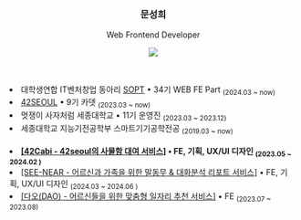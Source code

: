 <div align="center">
  
  <h3>문성희</h3>
  <p>Web Frontend Developer</p>
  <a href="https://velog.io/@seonghui" target="_blank"><img src="https://img.shields.io/badge/Velog-20C997?style=flat-square&logo=velog&logoColor=white"/></a>
  
</div>
<br/>
<h2></h2>
<li>대학생연합 IT벤처창업 동아리 <a href="https://www.sopt.org/">SOPT</a> • 34기 WEB FE Part <sub>(2024.03 ~ now)</sub></li>
<li><a href="https://42seoul.kr/seoul42/main/view">42SEOUL</a> • 9기 카뎃 <sub>(2023.03 ~ now)</sub></li>
<li>멋쟁이 사자처럼 세종대학교 • 11기 운영진 <sub>(2023.03 ~ 2023.12)</sub></li>
<li> 세종대학교 지능기전공학부 스마트기기공학전공 <sub>(2019.03 ~ now)</sub></li>
<br>
<li><b><a href="https://github.com/innovationacademy-kr/Cabi">[42Cabi - 42seoul의 사물함 대여 서비스]</a> • FE, 기획, UX/UI 디자인 <sub>(2023.05 ~ 2024.02 )</sub></b></li>
<li><a href="https://github.com/seong-hui/SEE-NEAR">[SEE-NEAR - 어르신과 가족을 위한 말동무 & 대화분석 리포트 서비스]</a> • FE, 기획, UX/UI 디자인 <sub>(2024.03 ~ 2024.06 )</sub></li>
<li><a href="https://github.com/HyunSoo730/likelion-hackaton"> [다오(DAO) - 어르신들을 위한 맞춤형 일자리 추천 서비스]</a> • FE <sub>(2023.07 ~ 2023.08)</sub></li>
